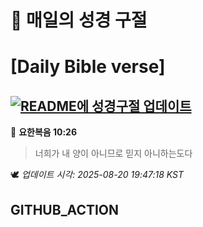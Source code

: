 # 🙏 매일의 성경 구절
# [Daily Bible verse]
## [![README에 성경구절 업데이트](https://github.com/DONGSUKA/first_test/actions/workflows/update-readme-bible.yml/badge.svg)](https://github.com/DONGSUKA/first_test/actions/workflows/update-readme-bible.yml)
<!-- START_BIBLE_VERSE -->
📖 **요한복음 10:26**
> 너희가 내 양이 아니므로 믿지 아니하는도다

🕊️ _업데이트 시각: 2025-08-20 19:47:18 KST_
  <!-- END_BIBLE_VERSE -->
## GITHUB_ACTION
